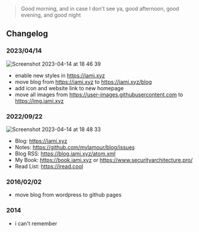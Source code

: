 > Good morning, and in case I don't see ya, good afternoon, good evening, and good night

## Changelog
### 2023/04/14
![Screenshot 2023-04-14 at 18 46 39](https://user-images.githubusercontent.com/12653147/232024323-119e7ea6-9ecd-4fb1-81aa-ce08f09654ec.png)

* enable new styles in https://iami.xyz
* move blog from https://iami.xyz to https://iami.xyz/blog
* add icon and website link to new homepage
* move all images from https://user-images.githubusercontent.com to https://img.iami.xyz

### 2022/09/22
![Screenshot 2023-04-14 at 18 48 33](https://user-images.githubusercontent.com/12653147/232024645-cce00e6b-49ae-451d-8889-c682d64c0716.png)
* Blog: https://iami.xyz
* Notes: https://github.com/mylamour/blog/issues
* Blog RSS: https://blog.iami.xyz/atom.xml
* My Book: https://book.iami.xyz or https://www.securityarchitecture.pro/
* Read List: https://iread.cool 
<!-- https://web.archive.org/web/20230224163358/http://iami.xyz/ -->

### 2016/02/02
* move blog from wordpress to github pages

### 2014 
* i can't remember
